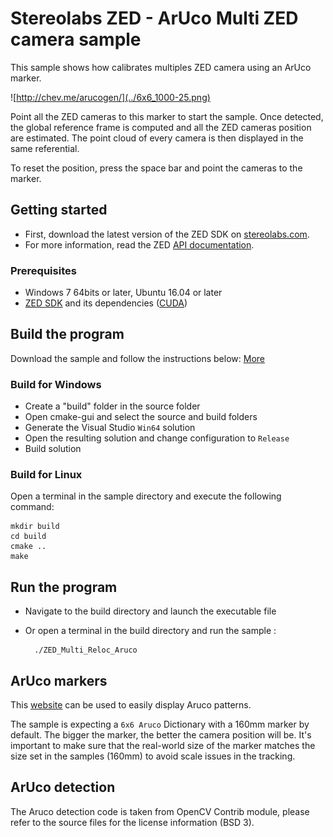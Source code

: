 # Stereolabs ZED - ArUco Multi ZED camera sample

This sample shows how calibrates multiples ZED camera using an ArUco marker.

![http://chev.me/arucogen/](../6x6_1000-25.png)

Point all the ZED cameras to this marker to start the sample. Once detected, the global reference frame is computed and all the ZED cameras position are estimated.
The point cloud of every camera is then displayed in the same referential.

To reset the position, press the space bar and point the cameras to the marker.

## Getting started

- First, download the latest version of the ZED SDK on [stereolabs.com](https://www.stereolabs.com).
- For more information, read the ZED [API documentation](https://www.stereolabs.com/developers/documentation/API/).

### Prerequisites

- Windows 7 64bits or later, Ubuntu 16.04 or later
- [ZED SDK](https://www.stereolabs.com/developers/) and its dependencies ([CUDA](https://developer.nvidia.com/cuda-downloads))

## Build the program

Download the sample and follow the instructions below: [More](https://www.stereolabs.com/docs/getting-started/application-development/)

### Build for Windows

- Create a "build" folder in the source folder
- Open cmake-gui and select the source and build folders
- Generate the Visual Studio `Win64` solution
- Open the resulting solution and change configuration to `Release`
- Build solution

### Build for Linux

Open a terminal in the sample directory and execute the following command:

    mkdir build
    cd build
    cmake ..
    make

## Run the program

- Navigate to the build directory and launch the executable file
- Or open a terminal in the build directory and run the sample :

        ./ZED_Multi_Reloc_Aruco


## ArUco markers

This [website](http://chev.me/arucogen/) can be used to easily display Aruco patterns.

The sample is expecting a `6x6 Aruco` Dictionary with a 160mm marker by default. The bigger the marker, the better the camera position will be.
It's important to make sure that the real-world size of the marker matches the size set in the samples (160mm) to avoid scale issues in the tracking.

## ArUco detection

The Aruco detection code is taken from OpenCV Contrib module, please refer to the source files for the license information (BSD 3).
